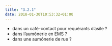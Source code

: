 ```yaml
---
title: "3.2.1"
date: 2018-01-30T10:53:32+01:00
---
```


- dans un café-contact pour requérants d’asile ?
- dans l’aumônerie en EMS ?
- dans une aumônerie de rue ?
